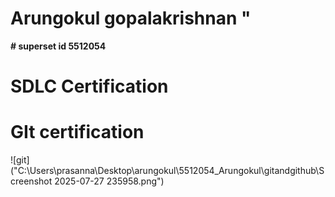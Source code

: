 # Arungokul gopalakrishnan "

**# superset id 5512054**

# SDLC Certification

# GIt certification
![git]("C:\Users\prasanna\Desktop\arungokul\5512054_Arungokul\gitandgithub\Screenshot 2025-07-27 235958.png")

